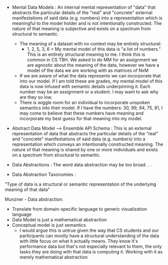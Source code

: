 - Mental Data   Models : An internal mental representation of "data" that abstracts the particular details of the "real" and "concrete" external manifestations of said data (e.g. numbers) into a representation which is meaningful to the model holder and is not intentionally constructed. The nature of that meaning is subjective and exists on a spectrum from structural to semantic.  
	- The meaning of a dataset with no context may be entirely structural:
		- 1, 2, 5, 3, 6 < My mental model of this data is "a list of numbers." This is an entirely structural meaning to me. I think this is common in CS TBH. We asked to do MM for an assignment we are agnostic about the meaning of the data, however we have a model of the data we are working with as matrices of NxM
	- If we are aware of what the data represents we can incorporate that into our model. If I am told these are grades, my mental model of this data is now infused with semantic details underpinning it. Each number may be an assignment or a student. I may want to ask why are they so low.
	- There is wiggle room for an individual to incorporate unspoken semantics into their model. If I have the numbers: 30, 99, 94, 75, 81, I may come to believe that these numbers have meaning and incorporate my best guess for that meaning into my model. 

- Abstract Data Model --> Ensemble API Schema : This is an external representation of data that abstracts the particular details of the "real" and "concrete" manifestations of said data (e.g. numbers) into a representation which conveys an intentionally constructed meaning. The nature of that meaning is shared by one or more individuals and exists on a spectrum from structural to semantic.  

- Data Abstractions : The word data abstraction may be too broad. . . 

- Data Abstraction Taxonomies : 

"Type of data  is a  structural or semantic representation of the underlying meaning of that data"

Munzner - Data abstraction:
- Translate from domain-specific language to generic visualization language
- Data Model is just a mathematical abstraction
- Conceptual model is just semantics
	- I would argue this is untrue given the way that CS students and our participants can mostly have a structural understanding of the data with little focus on what it actually means. They know it's performance data but that's not especially relevant to them, the only tasks they are doing with that data is computing it. Working with it as merely mathematical abstraction
